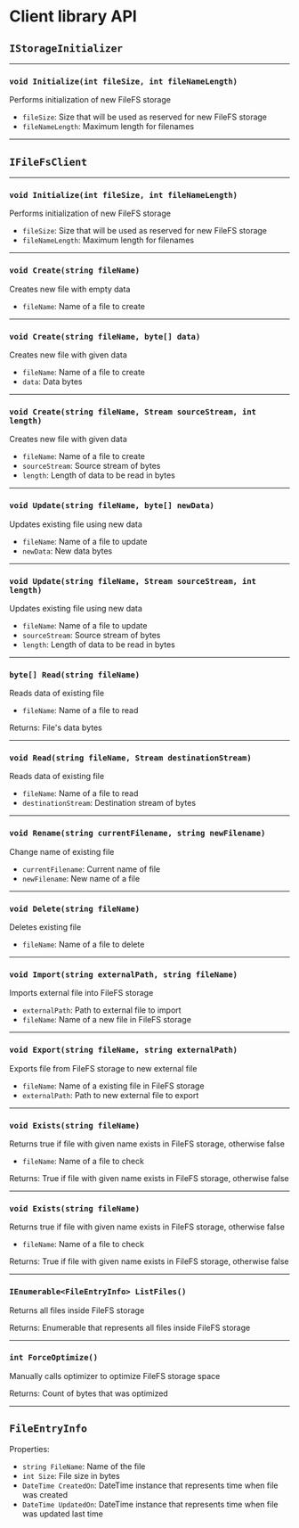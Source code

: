 # Client library API

## `IStorageInitializer`

---
### `void Initialize(int fileSize, int fileNameLength)`

Performs initialization of new FileFS storage
- `fileSize`: Size that will be used as reserved for new FileFS storage
- `fileNameLength`: Maximum length for filenames
---

## `IFileFsClient`

---
### `void Initialize(int fileSize, int fileNameLength)`
Performs initialization of new FileFS storage
- `fileSize`: Size that will be used as reserved for new FileFS storage
- `fileNameLength`: Maximum length for filenames

---
### `void Create(string fileName)`
Creates new file with empty data
- `fileName`: Name of a file to create

---
### `void Create(string fileName, byte[] data)`
Creates new file with given data
- `fileName`: Name of a file to create
- `data`: Data bytes

---
### `void Create(string fileName, Stream sourceStream, int length)`
Creates new file with given data
- `fileName`: Name of a file to create
- `sourceStream`: Source stream of bytes
- `length`: Length of data to be read in bytes

---
### `void Update(string fileName, byte[] newData)`
Updates existing file using new data
- `fileName`: Name of a file to update
- `newData`: New data bytes

---
### `void Update(string fileName, Stream sourceStream, int length)`
Updates existing file using new data
- `fileName`: Name of a file to update
- `sourceStream`: Source stream of bytes
- `length`: Length of data to be read in bytes

---
### `byte[] Read(string fileName)`
Reads data of existing file
- `fileName`: Name of a file to read

Returns: File's data bytes

---
### `void Read(string fileName, Stream destinationStream)`
Reads data of existing file
- `fileName`: Name of a file to read
- `destinationStream`: Destination stream of bytes

---
### `void Rename(string currentFilename, string newFilename)`
Change name of existing file
- `currentFilename`: Current name of file
- `newFilename`: New name of a file

---
### `void Delete(string fileName)`
Deletes existing file
- `fileName`: Name of a file to delete

---
### `void Import(string externalPath, string fileName)`
Imports external file into FileFS storage
- `externalPath`: Path to external file to import
- `fileName`: Name of a new file in FileFS storage

---
### `void Export(string fileName, string externalPath)`
Exports file from FileFS storage to new external file
- `fileName`: Name of a existing file in FileFS storage
- `externalPath`: Path to new external file to export

---
### `void Exists(string fileName)`
Returns true if file with given name exists in FileFS storage, otherwise false
- `fileName`: Name of a file to check

Returns: True if file with given name exists in FileFS storage, otherwise false

---
### `void Exists(string fileName)`
Returns true if file with given name exists in FileFS storage, otherwise false
- `fileName`: Name of a file to check

Returns: True if file with given name exists in FileFS storage, otherwise false

---
### `IEnumerable<FileEntryInfo> ListFiles()`
Returns all files inside FileFS storage

Returns: Enumerable that represents all files inside FileFS storage

---
### `int ForceOptimize()`
Manually calls optimizer to optimize FileFS storage space

Returns: Count of bytes that was optimized

---
## `FileEntryInfo`
Properties:
- `string FileName`: Name of the file
- `int Size`: File size in bytes
- `DateTime CreatedOn`: DateTime instance that represents time when file was created
- `DateTime UpdatedOn`: DateTime instance that represents time when file was updated last time